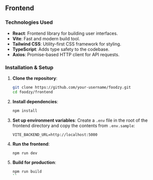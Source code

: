 ## Frontend

### Technologies Used

- **React**: Frontend library for building user interfaces.
- **Vite**: Fast and modern build tool.
- **Tailwind CSS**: Utility-first CSS framework for styling.
- **TypeScript**: Adds type safety to the codebase.
- **Axios**: Promise-based HTTP client for API requests.

### Installation & Setup

1. **Clone the repository**:
   ```bash
   git clone https://github.com/your-username/foodzy.git
   cd foodzy/frontend
   ```

2. **Install dependencies**:
   ```bash
   npm install
   ```

3. **Set up environment variables**:
   Create a `.env` file in the root of the frontend directory and copy the contents from `.env.sample`:
   ```env
   VITE_BACKEND_URL=http://localhost:5000
   ```

4. **Run the frontend**:
   ```bash
   npm run dev
   ```

5. **Build for production**:
   ```bash
   npm run build
   ``